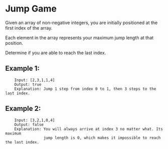 # Jump Game

Given an array of non-negative integers, you are initially positioned at the first index of the array.

Each element in the array represents your maximum jump length at that position.

Determine if you are able to reach the last index.


## Example 1:
```
    Input: [2,3,1,1,4]
    Output: true
    Explanation: Jump 1 step from index 0 to 1, then 3 steps to the last index.
```

## Example 2:
```
    Input: [3,2,1,0,4]
    Output: false
    Explanation: You will always arrive at index 3 no matter what. Its maximum
                 jump length is 0, which makes it impossible to reach the last index.
```